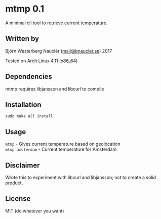 # mtmp 0.1
A minimal cli tool to retrieve current temperature.

## Written by
Björn Westerberg Nauclér (mail@bnaucler.se) 2017

Tested on Arch Linux 4.11 (x86\_64)

## Dependencies
mtmp requires libjansson and libcurl to compile

## Installation
`sudo make all install`

## Usage
`mtmp` - Gives current temperature based on geolocation  
`mtmp amsterdam` - Current temperature for Amsterdam

## Disclaimer
Wrote this to experiment with libcurl and libjansson; not to create a solid product.

## License
MIT (do whatever you want)
